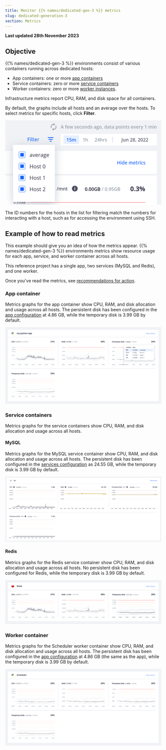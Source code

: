 ```yaml
---
title: Monitor {{% names/dedicated-gen-3 %}} metrics
slug: dedicated-generation-3
section: Metrics
---
```


**Last updated 28th November 2023**



## Objective  

{{% names/dedicated-gen-3 %}} environments consist of various containers running across dedicated hosts:

* App containers: one or more [app containers](../../create-apps)
* Service containers: zero or more [service containers](../../add-services)
* Worker containers: zero or more [worker instances](../../create-apps/app-reference.md#workers).

Infrastructure metrics report CPU, RAM, and disk space for all containers.

By default, the graphs include all hosts and an average over the hosts.
To select metrics for specific hosts, click **Filter**.

![Clicking Filter reveals a list of hosts you can filter](images/filtering-gen3.png "0.4")

The ID numbers for the hosts in the list for filtering match the numbers for interacting with a host,
such as for accessing the environment using SSH.

## Example of how to read metrics

This example should give you an idea of how the metrics appear.
{{% names/dedicated-gen-3 %}} environments metrics show resource usage for each app, service, and worker container
across all hosts.

This reference project has a single app, two services (MySQL and Redis), and one worker.

Once you've read the metrics, see [recommendations for action](./_index.md#dedicated-gen-3-environments).

### App container

Metrics graphs for the app container show CPU, RAM, and disk allocation and usage across all hosts.
The persistent disk has been configured in the [app configuration](../../create-apps/app-reference.md#top-level-properties)
at 4.86&nbsp;GB, while the temporary disk is 3.99&nbsp;GB by default.

![All of the metrics for the app container](images/app-container-gen3.png)

### Service containers

Metrics graphs for the service containers show CPU, RAM, and disk allocation and usage across all hosts.

#### MySQL

Metrics graphs for the MySQL service container show CPU, RAM, and disk allocation and usage across all hosts.
The persistent disk has been configured in the [services configuration](../../add-services)
as 24.55&nbsp;GB, while the temporary disk is 3.99&nbsp;GB by default.

![All of the metrics for the MySQL container](images/mysql-container-gen3.png)

#### Redis

Metrics graphs for the Redis service container show CPU, RAM, and disk allocation and usage across all hosts.
No persistent disk has been configured for Redis,
while the temporary disk is 3.99&nbsp;GB by default.

![All of the metrics for the Redis container](images/redis-container-gen3.png)

### Worker container

Metrics graphs for the Scheduler worker container show CPU, RAM, and disk allocation and usage across all hosts.
The persistent disk has been configured in the [app configuration](../../create-apps/app-reference.md#top-level-properties)
at 4.86&nbsp;GB (the same as the app), while the temporary disk is 3.99&nbsp;GB by default.

![All of the metrics for the Scheduler worker container](images/schedule-worker-container-gen3.png)
